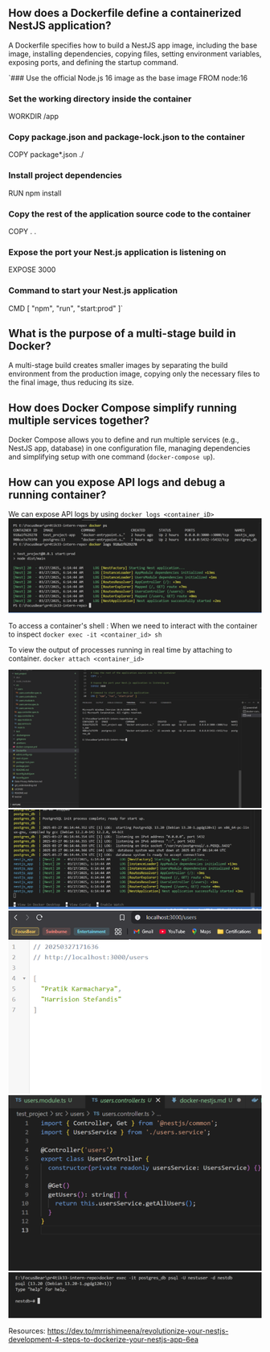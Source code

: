 ## How does a Dockerfile define a containerized NestJS application?
A Dockerfile specifies how to build a NestJS app image, including the base image, installing dependencies, copying files, setting environment variables, exposing ports, and defining the startup command.

`### Use the official Node.js 16 image as the base image
FROM node:16

### Set the working directory inside the container
WORKDIR /app

### Copy package.json and package-lock.json to the container
COPY package*.json ./

### Install project dependencies
RUN npm install

### Copy the rest of the application source code to the container
COPY . .

### Expose the port your Nest.js application is listening on
EXPOSE 3000

### Command to start your Nest.js application
CMD [ "npm", "run", "start:prod" ]`

## What is the purpose of a multi-stage build in Docker?
A multi-stage build creates smaller images by separating the build environment from the production image, copying only the necessary files to the final image, thus reducing its size.

## How does Docker Compose simplify running multiple services together?
 Docker Compose allows you to define and run multiple services (e.g., NestJS app, database) in one configuration file, managing dependencies and simplifying setup with one command (`docker-compose up`).

## How can you expose API logs and debug a running container?
We can expose API logs by using `docker logs <container_iD>`
![Docker API Logs](image-11.png)

To access a container's shell : When we need to interact with the container to inspect
`docker exec -it <container_id> sh`

To view the output of processes running in real time by attaching to container.
`docker attach <container_id>`







![photo both (db and nest)docker container running ](image-6.png)
![alt text](image-7.png)
![alt text](image-8.png)
![alt text](image-9.png)
![alt text](image-10.png)

Resources: https://dev.to/mrrishimeena/revolutionize-your-nestjs-development-4-steps-to-dockerize-your-nestjs-app-6ea
